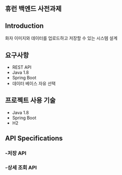 ## 휴런 **백엔드 사전과제**

## Introduction

화자 이미지와 데이터를 업로드하고 저장할 수 있는 시스템 설계

## 요구사항

- REST API
- Java 1.8
- Spring Boot
- 데이터 베이스 자유 선택



## 프로젝트 사용 기술
- Java 1.8
- Spring Boot
- H2


## **API Specifications**

### -저장 API 

### -상세 조회 API
